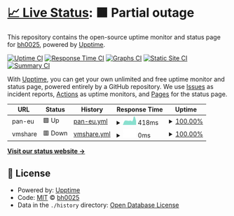 # [📈 Live Status](https://bh0025.github.io/upptime): <!--live status--> **🟧 Partial outage**

This repository contains the open-source uptime monitor and status page for [bh0025](https://bh0025.github.io/upptime), powered by [Upptime](https://github.com/upptime/upptime).

[![Uptime CI](https://github.com/bh0025/upptime/workflows/Uptime%20CI/badge.svg)](https://github.com/bh0025/upptime/actions?query=workflow%3A%22Uptime+CI%22)
[![Response Time CI](https://github.com/bh0025/upptime/workflows/Response%20Time%20CI/badge.svg)](https://github.com/bh0025/upptime/actions?query=workflow%3A%22Response+Time+CI%22)
[![Graphs CI](https://github.com/bh0025/upptime/workflows/Graphs%20CI/badge.svg)](https://github.com/bh0025/upptime/actions?query=workflow%3A%22Graphs+CI%22)
[![Static Site CI](https://github.com/bh0025/upptime/workflows/Static%20Site%20CI/badge.svg)](https://github.com/bh0025/upptime/actions?query=workflow%3A%22Static+Site+CI%22)
[![Summary CI](https://github.com/bh0025/upptime/workflows/Summary%20CI/badge.svg)](https://github.com/bh0025/upptime/actions?query=workflow%3A%22Summary+CI%22)

With [Upptime](https://upptime.js.org), you can get your own unlimited and free uptime monitor and status page, powered entirely by a GitHub repository. We use [Issues](https://github.com/bh0025/upptime/issues) as incident reports, [Actions](https://github.com/bh0025/upptime/actions) as uptime monitors, and [Pages](https://bh0025.github.io/upptime) for the status page.

<!--start: status pages-->
<!-- This summary is generated by Upptime (https://github.com/upptime/upptime) -->
<!-- Do not edit this manually, your changes will be overwritten -->
<!-- prettier-ignore -->
| URL | Status | History | Response Time | Uptime |
| --- | ------ | ------- | ------------- | ------ |
| <img alt="" src="https://favicons.githubusercontent.com/null" height="13"> pan-eu | 🟩 Up | [pan-eu.yml](https://github.com/bh0025/upptime/commits/HEAD/history/pan-eu.yml) | <details><summary><img alt="Response time graph" src="./graphs/pan-eu/response-time-week.png" height="20"> 418ms</summary><br><a href="https://bh0025.github.io/upptime/history/pan-eu"><img alt="Response time 2266" src="https://img.shields.io/endpoint?url=https%3A%2F%2Fraw.githubusercontent.com%2Fbh0025%2Fupptime%2FHEAD%2Fapi%2Fpan-eu%2Fresponse-time.json"></a><br><a href="https://bh0025.github.io/upptime/history/pan-eu"><img alt="24-hour response time 344" src="https://img.shields.io/endpoint?url=https%3A%2F%2Fraw.githubusercontent.com%2Fbh0025%2Fupptime%2FHEAD%2Fapi%2Fpan-eu%2Fresponse-time-day.json"></a><br><a href="https://bh0025.github.io/upptime/history/pan-eu"><img alt="7-day response time 418" src="https://img.shields.io/endpoint?url=https%3A%2F%2Fraw.githubusercontent.com%2Fbh0025%2Fupptime%2FHEAD%2Fapi%2Fpan-eu%2Fresponse-time-week.json"></a><br><a href="https://bh0025.github.io/upptime/history/pan-eu"><img alt="30-day response time 387" src="https://img.shields.io/endpoint?url=https%3A%2F%2Fraw.githubusercontent.com%2Fbh0025%2Fupptime%2FHEAD%2Fapi%2Fpan-eu%2Fresponse-time-month.json"></a><br><a href="https://bh0025.github.io/upptime/history/pan-eu"><img alt="1-year response time 2266" src="https://img.shields.io/endpoint?url=https%3A%2F%2Fraw.githubusercontent.com%2Fbh0025%2Fupptime%2FHEAD%2Fapi%2Fpan-eu%2Fresponse-time-year.json"></a></details> | <details><summary><a href="https://bh0025.github.io/upptime/history/pan-eu">100.00%</a></summary><a href="https://bh0025.github.io/upptime/history/pan-eu"><img alt="All-time uptime 100.00%" src="https://img.shields.io/endpoint?url=https%3A%2F%2Fraw.githubusercontent.com%2Fbh0025%2Fupptime%2FHEAD%2Fapi%2Fpan-eu%2Fuptime.json"></a><br><a href="https://bh0025.github.io/upptime/history/pan-eu"><img alt="24-hour uptime 100.00%" src="https://img.shields.io/endpoint?url=https%3A%2F%2Fraw.githubusercontent.com%2Fbh0025%2Fupptime%2FHEAD%2Fapi%2Fpan-eu%2Fuptime-day.json"></a><br><a href="https://bh0025.github.io/upptime/history/pan-eu"><img alt="7-day uptime 100.00%" src="https://img.shields.io/endpoint?url=https%3A%2F%2Fraw.githubusercontent.com%2Fbh0025%2Fupptime%2FHEAD%2Fapi%2Fpan-eu%2Fuptime-week.json"></a><br><a href="https://bh0025.github.io/upptime/history/pan-eu"><img alt="30-day uptime 100.00%" src="https://img.shields.io/endpoint?url=https%3A%2F%2Fraw.githubusercontent.com%2Fbh0025%2Fupptime%2FHEAD%2Fapi%2Fpan-eu%2Fuptime-month.json"></a><br><a href="https://bh0025.github.io/upptime/history/pan-eu"><img alt="1-year uptime 100.00%" src="https://img.shields.io/endpoint?url=https%3A%2F%2Fraw.githubusercontent.com%2Fbh0025%2Fupptime%2FHEAD%2Fapi%2Fpan-eu%2Fuptime-year.json"></a></details>
| <img alt="" src="https://favicons.githubusercontent.com/null" height="13"> vmshare | 🟥 Down | [vmshare.yml](https://github.com/bh0025/upptime/commits/HEAD/history/vmshare.yml) | <details><summary><img alt="Response time graph" src="./graphs/vmshare/response-time-week.png" height="20"> 0ms</summary><br><a href="https://bh0025.github.io/upptime/history/vmshare"><img alt="Response time 292" src="https://img.shields.io/endpoint?url=https%3A%2F%2Fraw.githubusercontent.com%2Fbh0025%2Fupptime%2FHEAD%2Fapi%2Fvmshare%2Fresponse-time.json"></a><br><a href="https://bh0025.github.io/upptime/history/vmshare"><img alt="24-hour response time 0" src="https://img.shields.io/endpoint?url=https%3A%2F%2Fraw.githubusercontent.com%2Fbh0025%2Fupptime%2FHEAD%2Fapi%2Fvmshare%2Fresponse-time-day.json"></a><br><a href="https://bh0025.github.io/upptime/history/vmshare"><img alt="7-day response time 0" src="https://img.shields.io/endpoint?url=https%3A%2F%2Fraw.githubusercontent.com%2Fbh0025%2Fupptime%2FHEAD%2Fapi%2Fvmshare%2Fresponse-time-week.json"></a><br><a href="https://bh0025.github.io/upptime/history/vmshare"><img alt="30-day response time 0" src="https://img.shields.io/endpoint?url=https%3A%2F%2Fraw.githubusercontent.com%2Fbh0025%2Fupptime%2FHEAD%2Fapi%2Fvmshare%2Fresponse-time-month.json"></a><br><a href="https://bh0025.github.io/upptime/history/vmshare"><img alt="1-year response time 292" src="https://img.shields.io/endpoint?url=https%3A%2F%2Fraw.githubusercontent.com%2Fbh0025%2Fupptime%2FHEAD%2Fapi%2Fvmshare%2Fresponse-time-year.json"></a></details> | <details><summary><a href="https://bh0025.github.io/upptime/history/vmshare">100.00%</a></summary><a href="https://bh0025.github.io/upptime/history/vmshare"><img alt="All-time uptime 100.00%" src="https://img.shields.io/endpoint?url=https%3A%2F%2Fraw.githubusercontent.com%2Fbh0025%2Fupptime%2FHEAD%2Fapi%2Fvmshare%2Fuptime.json"></a><br><a href="https://bh0025.github.io/upptime/history/vmshare"><img alt="24-hour uptime 100.00%" src="https://img.shields.io/endpoint?url=https%3A%2F%2Fraw.githubusercontent.com%2Fbh0025%2Fupptime%2FHEAD%2Fapi%2Fvmshare%2Fuptime-day.json"></a><br><a href="https://bh0025.github.io/upptime/history/vmshare"><img alt="7-day uptime 100.00%" src="https://img.shields.io/endpoint?url=https%3A%2F%2Fraw.githubusercontent.com%2Fbh0025%2Fupptime%2FHEAD%2Fapi%2Fvmshare%2Fuptime-week.json"></a><br><a href="https://bh0025.github.io/upptime/history/vmshare"><img alt="30-day uptime 100.00%" src="https://img.shields.io/endpoint?url=https%3A%2F%2Fraw.githubusercontent.com%2Fbh0025%2Fupptime%2FHEAD%2Fapi%2Fvmshare%2Fuptime-month.json"></a><br><a href="https://bh0025.github.io/upptime/history/vmshare"><img alt="1-year uptime 100.00%" src="https://img.shields.io/endpoint?url=https%3A%2F%2Fraw.githubusercontent.com%2Fbh0025%2Fupptime%2FHEAD%2Fapi%2Fvmshare%2Fuptime-year.json"></a></details>

<!--end: status pages-->

[**Visit our status website →**](https://bh0025.github.io/upptime)

## 📄 License

- Powered by: [Upptime](https://github.com/upptime/upptime)
- Code: [MIT](./LICENSE) © [bh0025](https://bh0025.github.io/upptime)
- Data in the `./history` directory: [Open Database License](https://opendatacommons.org/licenses/odbl/1-0/)

